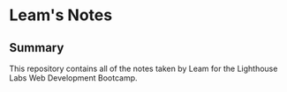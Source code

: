 # Leam's Notes

## Summary 

This repository contains all of the notes taken by Leam for the Lighthouse Labs Web Development Bootcamp.